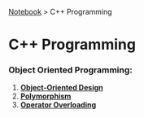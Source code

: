 <a href="../">Notebook</a> > C++ Programming

# C++ Programming



### Object Oriented Programming:

1. **<a href="./object-oriented-design">Object-Oriented Design</a>**
2. **<a href="./polymorphism">Polymorphism</a>**
3. **<a href="./operator-overloading">Operator Overloading</a>**

